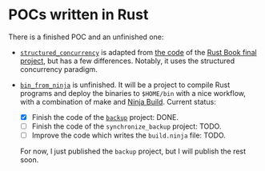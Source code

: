 
POCs written in Rust
====================

There is a finished POC and an unfinished one:

  - [`structured_concurrency`][] is adapted from [the code][] of the [Rust Book final project][],
    but has a few differences. Notably, it uses the structured concurrency paradigm.

  - [`bin_from_ninja`] is unfinished. It will be a project to compile Rust programs and deploy the
    binaries to `$HOME/bin` with a nice workflow, with a combination of make and [Ninja Build][].
    Current status:

    - [x] Finish the code of the [`backup`][] project: DONE.
    - [ ] Finish the code of the `synchronize_backup` project: TODO.
    - [ ] Improve the code which writes the `build.ninja` file: TODO.

    For now, I just published the `backup` project, but I will publish the rest soon.

[`structured_concurrency`]: ./structured_concurrency
[the code]: https://github.com/rust-lang/book/tree/8d3584f55fa7f70ee699016be7e895d35d0e9b27/listings/ch20-web-server/no-listing-07-final-code
[Rust Book final project]: https://doc.rust-lang.org/stable/book/ch20-00-final-project-a-web-server.html
[`bin_from_ninja`]: ./bin_from_ninja
[Ninja Build]: https://ninja-build.org/
[`backup`]: ./bin_from_ninja/backup

